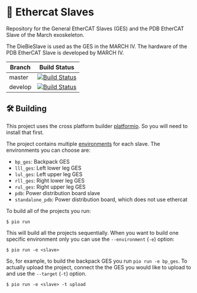 # 🤖 Ethercat Slaves
Repository for the General EtherCAT Slaves (GES) and the PDB EtherCAT Slave of the March exoskeleton.

The DieBieSlave is used as the GES in the MARCH IV. The hardware of the PDB EtherCAT Slave is developed by MARCH IV.

| Branch | Build Status |
| ------ |:------------:|
| master | [![Build Status](https://api.travis-ci.com/project-march/ethercat-slaves.svg?branch=master)](https://travis-ci.com/project-march/ethercat-slaves) |
| develop | [![Build Status](https://api.travis-ci.com/project-march/ethercat-slaves.svg?branch=develop)](https://travis-ci.com/project-march/ethercat-slaves) |


## 🛠️ Building
This project uses the cross platform builder [platformio](https://docs.platformio.org/en/latest/what-is-platformio.html).
So you will need to install that first.

The project contains multiple [environments](https://docs.platformio.org/en/latest/projectconf/section_env.html#projectconf-section-env) for each slave. The environments you can choose are:

* `bp_ges`: Backpack GES
* `lll_ges`: Left lower leg GES
* `lul_ges`: Left upper leg GES
* `rll_ges`: Right lower leg GES
* `rul_ges`: Right upper leg GES
* `pdb`: Power distribution board slave
* `standalone_pdb`: Power distribution board, which does not use ethercat

To build all of the projects you run:

    $ pio run

This will build all the projects sequentially. When you want to build one specific environment only you can use the `--environment` (`-e`) option:

    $ pio run -e <slave>

So, for example, to build the backpack GES you run `pio run -e bp_ges`.
To actually upload the project, connect the the GES you would like to upload to and use the `--target` (`-t`) option.

    $ pio run -e <slave> -t upload
